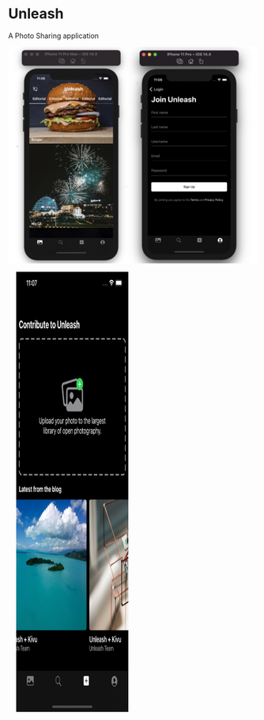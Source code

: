 # Unleash
A Photo Sharing application

<img alt="Home View" src="Screenshots/main.png">

&nbsp;&nbsp;&nbsp;&nbsp;<img alt="Creation View" width="45%" height="890" src="Screenshots/add.png">
